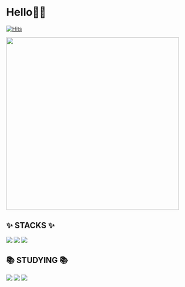 # Hello👋🏻
[![Hits](https://hits.seeyoufarm.com/api/count/incr/badge.svg?url=https%3A%2F%2Fgithub.com%2Fseokyung402&count_bg=%23FFBDE6&title_bg=%23FFA0DC&icon=smugmug.svg&icon_color=%23E7E7E7&title=hits&edge_flat=false)](https://www.github.com/seokyung402)

<img width="461" src="https://github.com/seokyung402/seokyung402/assets/105649543/ccd66460-430a-4117-aa64-5e799e350a28">


## ✨ STACKS ✨
<img src="https://img.shields.io/badge/python-3670A0?style=for-the-badge&logo=python&logoColor=ffdd54"/>
<img src="https://img.shields.io/badge/github-181717?style=for-the-badge&logo=github&logoColor=white">
<img src="https://img.shields.io/badge/git-F05032?style=for-the-badge&logo=git&logoColor=white">


## 📚 STUDYING 📚
<img src="https://img.shields.io/badge/HTML5-E34F26?style=for-the-badge&logo=HTML5&logoColor=white">
<img src="https://img.shields.io/badge/CSS3-1572B6?style=for-the-badge&logo=CSS3&logoColor=white">
<img src="https://img.shields.io/badge/JavaScript-F7DF1E?style=for-the-badge&logo=JavaScript&logoColor=white">
